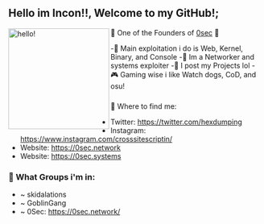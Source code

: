 ## Hello im Incon!!, Welcome to my GitHub!;
<p>
  <img width="200" alt="hello!" align="left" src="https://media.giphy.com/media/cxPtMDHG8Ljry/giphy.gif">
</p>

🚨 One of the Founders of [0sec](https://0sec.systems) 🚨

-🔧 Main exploitation i do is Web, Kernel, Binary, and Console 
-🔧 Im a Networker and systems exploiter
-🔧 I post my Projects lol
-🎮 Gaming wise i like Watch dogs, CoD, and osu!



### 
💬 Where to find me:
- Twitter: https://twitter.com/hexdumping
- Instagram: https://www.instagram.com/crosssitescriptin/
- Website: https://0sec.network
- Website: https://0sec.systems



### 💬 What Groups i'm in:

- ~ skidalations
- ~ GoblinGang
- ~ 0Sec: https://0sec.network/
